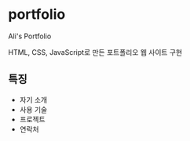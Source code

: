 # portfolio

Ali's Portfolio

HTML, CSS, JavaScript로 만든 포트폴리오 웹 사이트 구현

## 특징

- 자기 소개
- 사용 기술
- 프로젝트
- 연락처
